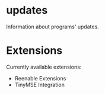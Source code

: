updates
=======

Information about programs' updates.

# Extensions

Currently available extensions:
* Reenable Extensions
* TinyMSE Integration
